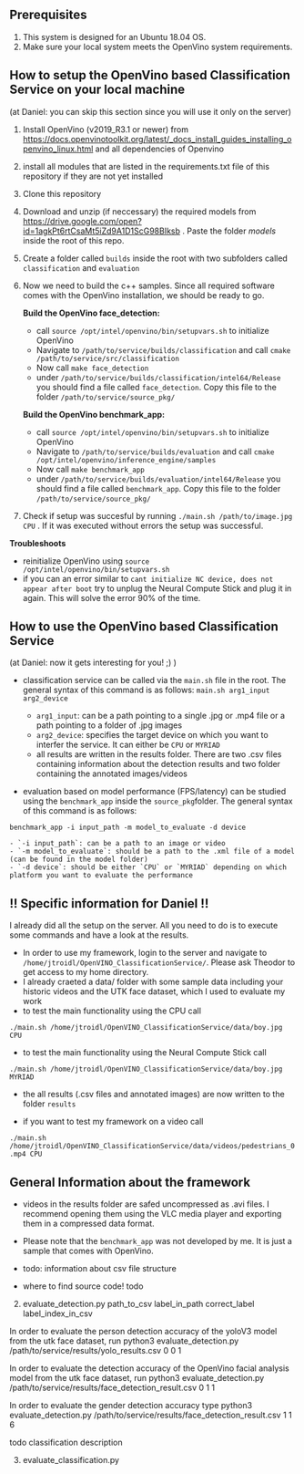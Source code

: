 ## Prerequisites
1. This system is designed for an Ubuntu 18.04 OS.
2. Make sure your local system meets the OpenVino system requirements.

## How to setup the OpenVino based Classification Service on your local machine 
(at Daniel: you can skip this section since you will use it only on the server)

  
1. Install OpenVino (v2019_R3.1 or newer) from https://docs.openvinotoolkit.org/latest/_docs_install_guides_installing_openvino_linux.html and all dependencies of Openvino
2. install all modules that are listed in the requirements.txt file of this repository if they are not yet installed
3. Clone this repository
4. Download and unzip (if neccessary) the required models from https://drive.google.com/open?id=1agkPt6rtCsaMt5iZd9A1D1ScG98BIksb . Paste the folder *models* inside the root of this repo.
5. Create a folder called `builds` inside the root with two subfolders called `classification` and `evaluation`
6. Now we need to build the c++ samples. Since all required software comes with the OpenVino installation, we should be ready to go.

    **Build the OpenVino face_detection:** 
    - call `source /opt/intel/openvino/bin/setupvars.sh` to initialize OpenVino
    - Navigate to `/path/to/service/builds/classification` and call `cmake /path/to/service/src/classification`
    - Now call `make face_detection`
    - under `/path/to/service/builds/classification/intel64/Release` you should find a file called `face_detection`. Copy this file to the folder `/path/to/service/source_pkg/`

    **Build the OpenVino benchmark_app:**
    - call `source /opt/intel/openvino/bin/setupvars.sh` to initialize OpenVino
    - Navigate to `/path/to/service/builds/evaluation` and call `cmake /opt/intel/openvino/inference_engine/samples`
    - Now call `make benchmark_app`
    - under `/path/to/service/builds/evaluation/intel64/Release` you should find a file called `benchmark_app`. Copy this file to the folder `/path/to/service/source_pkg/`

7. Check if setup was succesful by running `./main.sh /path/to/image.jpg CPU` . If it was executed without errors the setup was successful. 


**Troubleshoots**
 - reinitialize OpenVino using `source /opt/intel/openvino/bin/setupvars.sh`
 - if you can an error similar to `cant initialize NC device, does not appear after boot` try to unplug the Neural Compute Stick and plug it in again. This will solve the error 90% of the time.

## How to use the OpenVino based Classification Service
(at Daniel: now it gets interesting for you! ;) )

- classification service can be called via the `main.sh` file in the root. The general syntax of this command is as follows: `main.sh arg1_input arg2_device`
    - `arg1_input`: can be a path pointing to a single .jpg or .mp4 file or a path pointing to a folder of .jpg images
    - `arg2_device`: specifies the target device on which you want to interfer the service. It can either be `CPU` or `MYRIAD`
    - all results are written in the results folder. There are two .csv files containing information about the detection results and two folder containing the annotated images/videos

- evaluation based on model performance (FPS/latency) can be studied using the `benchmark_app` inside the `source_pkg`folder. The general syntax of this command is as follows: 

`benchmark_app -i input_path -m model_to_evaluate -d device`

    - `-i input_path`: can be a path to an image or video
    - `-m model_to_evaluate`: should be a path to the .xml file of a model (can be found in the model folder)
    - `-d device`: should be either `CPU` or `MYRIAD` depending on which platform you want to evaluate the performance





## !! Specific information for Daniel !!
I already did all the setup on the server. All you need to do is to execute some commands and have a look at the results.

- In order to use my framework, login to the server and navigate to `/home/jtroidl/OpenVINO_ClassificationService/`. Please ask Theodor to get access to my home directory. 
- I already craeted a data/ folder with some sample data including your historic videos and the UTK face dataset, which I used to evaluate my work 
- to test the main functionality using the CPU call

`./main.sh /home/jtroidl/OpenVINO_ClassificationService/data/boy.jpg CPU`
- to test the main functionality using the Neural Compute Stick call

`./main.sh /home/jtroidl/OpenVINO_ClassificationService/data/boy.jpg MYRIAD`
- the all results (.csv files and annotated images) are now written to the folder `results`

- if you want to test my framework on a video call

`./main.sh /home/jtroidl/OpenVINO_ClassificationService/data/videos/pedestrians_0.mp4 CPU`



## General Information about the framework 

- videos in the results folder are safed uncompressed as .avi files. I recommend opening them using the VLC media player and exporting them in a compressed data format.

- Please note that the `benchmark_app` was not developed by me. It is just a sample that comes with OpenVino. 

- todo: information about csv file structure
- where to find source code! todo


2. evaluate_detection.py 
    path_to_csv 
    label_in_path 
    correct_label 
    label_index_in_csv

In order to evaluate the person detection accuracy of the yoloV3 model from the utk face dataset, run
python3 evaluate_detection.py /path/to/service/results/yolo_results.csv 0 0 1


In order to evaluate the detection accuracy of the OpenVino facial analysis model from the utk face dataset, run
python3 evaluate_detection.py /path/to/service/results/face_detection_result.csv 0 1 1

In order to evaluate the gender detection accuracy type 
python3 evaluate_detection.py /path/to/service/results/face_detection_result.csv 1 1 6

todo classification description



3. evaluate_classification.py

